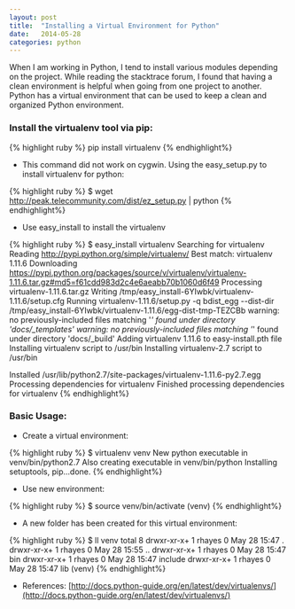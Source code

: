 ```yaml
---
layout: post
title:  "Installing a Virtual Environment for Python"
date:   2014-05-28 
categories: python 
---
```


When I am working in Python, I tend to install various modules depending on the project. While reading the stacktrace forum, I found that having a clean environment is helpful when going from one project to another. Python has a virtual environment that can be used to keep a clean and organized Python environment.

### Install the virtualenv tool via pip:

{% highlight ruby %}
pip install virtualenv
{% endhighlight%}

* This command did not work on cygwin. Using the easy_setup.py to install virtualenv for python:

{% highlight ruby %}
$ wget http://peak.telecommunity.com/dist/ez_setup.py | python
{% endhighlight%}

* Use easy_install to install the virtualenv

{% highlight ruby %}
$ easy_install virtualenv
Searching for virtualenv
Reading http://pypi.python.org/simple/virtualenv/
Best match: virtualenv 1.11.6
Downloading https://pypi.python.org/packages/source/v/virtualenv/virtualenv-1.11.6.tar.gz#md5=f61cdd983d2c4e6aeabb70b1060d6f49
Processing virtualenv-1.11.6.tar.gz
Writing /tmp/easy_install-6YIwbk/virtualenv-1.11.6/setup.cfg
Running virtualenv-1.11.6/setup.py -q bdist_egg --dist-dir /tmp/easy_install-6YIwbk/virtualenv-1.11.6/egg-dist-tmp-TEZCBb
warning: no previously-included files matching '*' found under directory 'docs/_templates'
warning: no previously-included files matching '*' found under directory 'docs/_build'
Adding virtualenv 1.11.6 to easy-install.pth file
Installing virtualenv script to /usr/bin
Installing virtualenv-2.7 script to /usr/bin

Installed /usr/lib/python2.7/site-packages/virtualenv-1.11.6-py2.7.egg
Processing dependencies for virtualenv
Finished processing dependencies for virtualenv
{% endhighlight%}

### Basic Usage:

* Create a virtual environment:


{% highlight ruby %}
$ virtualenv venv
New python executable in venv/bin/python2.7
Also creating executable in venv/bin/python
Installing setuptools, pip...done.
{% endhighlight%}

* Use new environment:

{% highlight ruby %}
$ source venv/bin/activate
(venv)
{% endhighlight%}

* A new folder has been created for this virtual environment:

{% highlight ruby %}
$ ll venv
total 8
drwxr-xr-x+ 1 rhayes 0 May 28 15:47 .
drwxr-xr-x+ 1 rhayes 0 May 28 15:55 ..
drwxr-xr-x+ 1 rhayes 0 May 28 15:47 bin
drwxr-xr-x+ 1 rhayes 0 May 28 15:47 include
drwxr-xr-x+ 1 rhayes 0 May 28 15:47 lib
(venv)
{% endhighlight%}


- References: [http://docs.python-guide.org/en/latest/dev/virtualenvs/](http://docs.python-guide.org/en/latest/dev/virtualenvs/)
